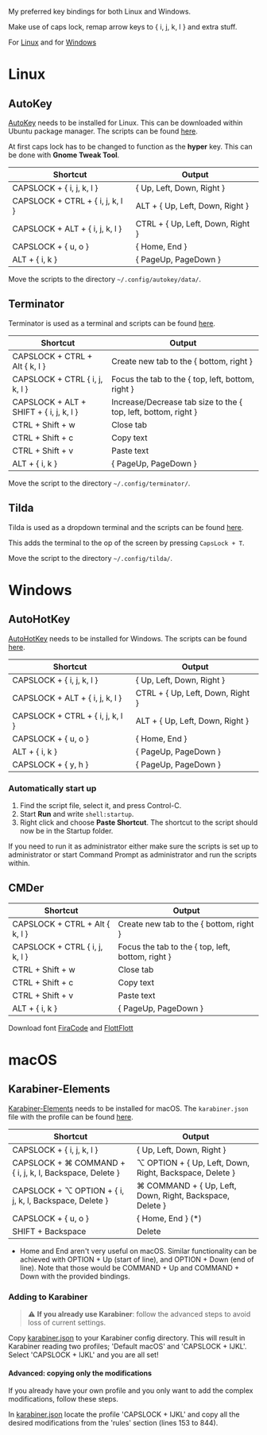 My preferred key bindings for both Linux and Windows.

Make use of caps lock, remap arrow keys to { i, j, k, l } and extra stuff.

For [Linux](#linux) and for [Windows](#windows)

# Linux
## AutoKey
[AutoKey](https://github.com/autokey/autokey) needs to be installed for Linux. This can be downloaded within Ubuntu package manager. The scripts can be found [here](linux/autokey).

At first caps lock has to be changed to function as the **hyper** key. This can be done with **Gnome Tweak Tool**.

| Shortcut                         | Output                           |
| -------------------------------- | -------------------------------- |
| CAPSLOCK + { i, j, k, l }        | { Up, Left, Down, Right }        |
| CAPSLOCK + CTRL + { i, j, k, l } | ALT + { Up, Left, Down, Right }  |
| CAPSLOCK + ALT + { i, j, k, l }  | CTRL + { Up, Left, Down, Right } |
| CAPSLOCK + { u, o }              | { Home, End }                    |
| ALT + { i, k }                   | { PageUp, PageDown }             |

Move the scripts to the directory `~/.config/autokey/data/`.

## Terminator
Terminator is used as a terminal and scripts can be found [here](linux/terminator).

| Shortcut                                | Output                                                         |
| --------------------------------------- | -------------------------------------------------------------- |
| CAPSLOCK + CTRL + Alt { k, l }          | Create new tab to the { bottom, right }                        |
| CAPSLOCK + CTRL { i, j, k, l }          | Focus the tab to the { top, left, bottom, right }              |
| CAPSLOCK + ALT + SHIFT + { i, j, k, l } | Increase/Decrease tab size to the { top, left, bottom, right } |
| CTRL + Shift + w                        | Close  tab                                                     |
| CTRL + Shift + c                        | Copy text                                                      |
| CTRL + Shift + v                        | Paste text                                                     |
| ALT + { i, k }                          | { PageUp, PageDown }                                           |

Move the script to the directory `~/.config/terminator/`.

## Tilda
Tilda is used as a dropdown terminal and the scripts can be found [here](linux/tilda).

This adds the terminal to the op of the screen by pressing `CapsLock + T`.

Move the script to the directory `~/.config/tilda/`.

# Windows

## AutoHotKey
[AutoHotKey](https://autohotkey.com) needs to be installed for Windows. The scripts can be found [here](windows/autohotkey).

| Shortcut                         | Output                           |
| -------------------------------- | -------------------------------- |
| CAPSLOCK + { i, j, k, l }        | { Up, Left, Down, Right }        |
| CAPSLOCK + ALT + { i, j, k, l }  | CTRL + { Up, Left, Down, Right } |
| CAPSLOCK + CTRL + { i, j, k, l } | ALT + { Up, Left, Down, Right }  |
| CAPSLOCK + { u, o }              | { Home, End }                    |
| ALT + { i, k }                   | { PageUp, PageDown }             |
| CAPSLOCK + { y, h }              | { PageUp, PageDown }             |

### Automatically start up
 1. Find the script file, select it, and press Control-C.
 2. Start **Run** and write `shell:startup`.
 3. Right click and choose **Paste Shortcut**. The shortcut to the script should now be in the Startup folder.

 If you need to run it as administrator either make sure the scripts is set up to administrator or start Command Prompt as administrator and run the scripts within.

 ## CMDer

| Shortcut                                | Output                                                         |
| --------------------------------------- | -------------------------------------------------------------- |
| CAPSLOCK + CTRL + Alt { k, l }          | Create new tab to the { bottom, right }                        |
| CAPSLOCK + CTRL { i, j, k, l }          | Focus the tab to the { top, left, bottom, right }              |
| CTRL + Shift + w                        | Close  tab                                                     |
| CTRL + Shift + c                        | Copy text                                                      |
| CTRL + Shift + v                        | Paste text                                                     |
| ALT + { i, k }                          | { PageUp, PageDown }                                           |

Download font [FiraCode](https://github.com/tonsky/FiraCode) and [FlottFlott](https://www.dafont.com/flottflott.font)

# macOS

## Karabiner-Elements
[Karabiner-Elements](https://pqrs.org/osx/karabiner/index.html) needs to be installed for macOS. The `karabiner.json` file with the profile can be found [here](macOS/Karabiner).

| Shortcut                                                  | Output                                                    |
| --------------------------------------------------------- | --------------------------------------------------------- |
| CAPSLOCK + { i, j, k, l }                                 | { Up, Left, Down, Right }                                 |
| CAPSLOCK + ⌘ COMMAND + { i, j, k, l, Backspace, Delete }  | ⌥ OPTION + { Up, Left, Down, Right, Backspace, Delete }   |
| CAPSLOCK + ⌥ OPTION  + { i, j, k, l, Backspace, Delete }  | ⌘ COMMAND + { Up, Left, Down, Right, Backspace, Delete }  |
| CAPSLOCK + { u, o }                                       | { Home, End } (*)                                         |
| SHIFT + Backspace                                         | Delete                                                    |

* Home and End aren't very useful on macOS. Similar functionality can be achieved with OPTION + Up (start of line), and OPTION + Down (end of line).
Note that those would be COMMAND + Up and COMMAND + Down with the provided bindings.

### Adding to Karabiner
> :warning: **If you already use Karabiner**: follow the advanced steps to avoid loss of current settings.

Copy [karabiner.json](macOS/Karabiner/karabiner.json) to your Karabiner config directory.
This will result in Karabiner reading two profiles; 'Default macOS' and 'CAPSLOCK + IJKL'.
Select 'CAPSLOCK + IJKL' and you are all set!

#### Advanced: copying only the modifications
If you already have your own profile and you only want to add the complex modifications, follow these steps.

In [karabiner.json](macOS/Karabiner/karabiner.json) locate the profile 'CAPSLOCK + IJKL' and copy all the desired modifications from the 'rules' section (lines 153 to 844).